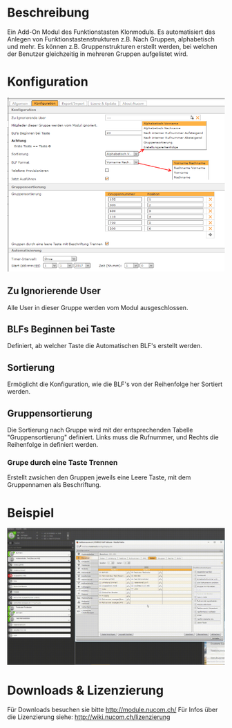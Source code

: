 <!-- TITLE: Add-On: Auto Blf -->
# Beschreibung
Ein Add-On Modul des Funktionstasten Klonmoduls. Es automatisiert das Anlegen von Funktionstastenstrukturen z.B. Nach Gruppen, alphabetisch und mehr. Es können z.B. Gruppenstrukturen erstellt werden, bei welchen der Benutzer gleichzeitig in mehreren Gruppen aufgelistet wird. 
# Konfiguration
![2](/uploads/auto-blf/2.png "2")

## Zu Ignorierende User
Alle User in dieser Gruppe werden vom Modul ausgeschlossen.

## BLFs Beginnen bei Taste
Definiert, ab welcher Taste die Automatischen BLF's erstellt werden.

## Sortierung
Ermöglicht die Konfiguration, wie die BLF's von der Reihenfolge her Sortiert werden.

## Gruppensortierung
Die Sortierung nach Gruppe wird mit der entsprechenden Tabelle "Gruppensortierung" definiert.
Links muss die Rufnummer, und Rechts die Reihenfolge in definiert werden.

### Grupe durch eine Taste Trennen
Erstellt zwsichen den Gruppen jeweils eine Leere Taste, mit dem Gruppennamen als Beschriftung.
# Beispiel
![1](/uploads/auto-blf/1.gif "1")
# Downloads & Lizenzierung
Für Downloads besuchen sie bitte http://module.nucom.ch/
Für Infos über die Lizenzierung siehe: http://wiki.nucom.ch/lizenzierung
